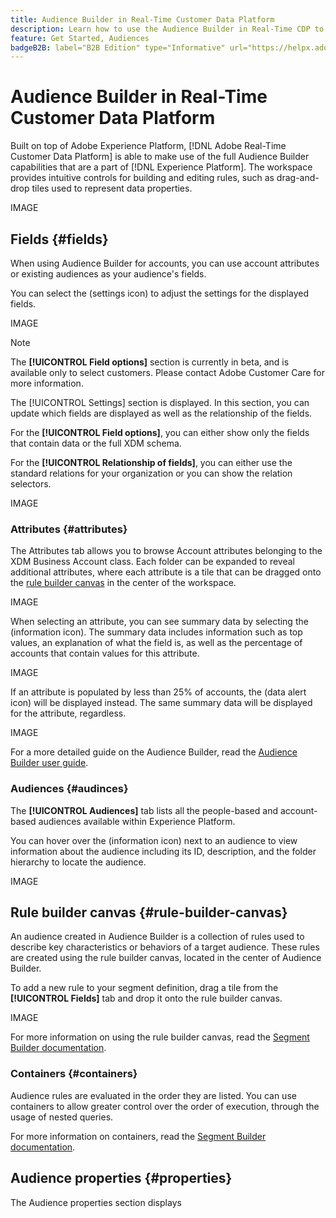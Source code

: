 ```yaml
---
title: Audience Builder in Real-Time Customer Data Platform
description: Learn how to use the Audience Builder in Real-Time CDP to create audiences.
feature: Get Started, Audiences
badgeB2B: label="B2B Edition" type="Informative" url="https://helpx.adobe.com/legal/product-descriptions/real-time-customer-data-platform-b2b-edition-prime-and-ultimate-packages.html newtab=true"
---
```


# Audience Builder in Real-Time Customer Data Platform

Built on top of Adobe Experience Platform, [!DNL Adobe Real-Time Customer Data Platform] is able to make use of the full Audience Builder capabilities that are a part of [!DNL Experience Platform]. The workspace provides intuitive controls for building and editing rules, such as drag-and-drop tiles used to represent data properties. 

IMAGE

## Fields {#fields}

When using Audience Builder for accounts, you can use account attributes or existing audiences as your audience's fields.

You can select the (settings icon) to adjust the settings for the displayed fields.

IMAGE

>[!NOTE]
>
>The **[!UICONTROL Field options]** section is currently in beta, and is available only to select customers. Please contact Adobe Customer Care for more information.

The [!UICONTROL Settings] section is displayed. In this section, you can update which fields are displayed as well as the relationship of the fields.

For the **[!UICONTROL Field options]**, you can either show only the fields that contain data or the full XDM schema.

For the **[!UICONTROL Relationship of fields]**, you can either use the standard relations for your organization or you can show the relation selectors.

IMAGE

### Attributes {#attributes}

The Attributes tab allows you to browse Account attributes belonging to the XDM Business Account class. Each folder can be expanded to reveal additional attributes, where each attribute is a tile that can be dragged onto the [rule builder canvas](#rule-builder-canvas) in the center of the workspace.

IMAGE

When selecting an attribute, you can see summary data by selecting the (information icon). The summary data includes information such as top values, an explanation of what the field is, as well as the percentage of accounts that contain values for this attribute.

IMAGE

If an attribute is populated by less than 25% of accounts, the (data alert icon) will be displayed instead. The same summary data will be displayed for the attribute, regardless.

IMAGE

For a more detailed guide on the Audience Builder, read the [Audience Builder user guide](../../segmentation/ui/segment-builder.md).

### Audiences {#audinces}

The **[!UICONTROL Audiences]** tab lists all the people-based and account-based audiences available within Experience Platform.

You can hover over the (information icon) next to an audience to view information about the audience including its ID, description, and the folder hierarchy to locate the audience.

IMAGE

## Rule builder canvas {#rule-builder-canvas}

An audience created in Audience Builder is a collection of rules used to describe key characteristics or behaviors of a target audience. These rules are created using the rule builder canvas, located in the center of Audience Builder.

To add a new rule to your segment definition, drag a tile from the **[!UICONTROL Fields]** tab and drop it onto the rule builder canvas. 

IMAGE

For more information on using the rule builder canvas, read the [Segment Builder documentation](../../segmentation/ui/segment-builder.md#rule-builder-canvas).

### Containers {#containers}

Audience rules are evaluated in the order they are listed. You can use containers to allow greater control over the order of execution, through the usage of nested queries.

For more information on containers, read the [Segment Builder documentation](../../segmentation/ui/segment-builder.md#containers).

## Audience properties {#properties}

The Audience properties section displays 